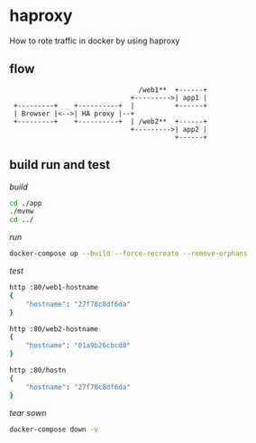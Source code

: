 # haproxy
How to rote traffic in docker by using haproxy

## flow

```
                                /web1**  +------+
                              +--------->| app1 |
 +---------+    +----------+  |          +------+
 | Browser |<-->| HA proxy |--+
 +---------+    +----------+  | /web2**  +------+
                              +--------->| app2 |
                                         +------+
```

## build run and test

_build_

```bash
cd ./app
./mvnw
cd ../
```

_run_

```bash
docker-compose up --build --force-recreate --remove-orphans
```

_test_

```bash
http :80/web1-hostname
{
    "hostname": "27f78c8df6da"
}

http :80/web2-hostname
{
    "hostname": "01a9b26cbcd8"
}

http :80/hostn
{
    "hostname": "27f78c8df6da"
}
```

_tear sown_

```bash
docker-compose down -v
```
